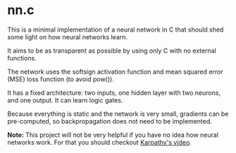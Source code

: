# nn.c

This is a minimal implementation of a neural network in C that should shed some light on how neural networks learn.

It aims to be as transparent as possible by using only C with no external functions.

The network uses the softsign activation function and mean squared error (MSE) loss function (to avoid pow()).

It has a fixed architecture: two inputs, one hidden layer with two neurons, and one output. It can learn logic gates.

Because everything is static and the network is very small, gradients can be pre-computed, so backpropagation does not need to be implemented.

**Note:** This project will not be very helpful if you have no idea how neural networks work. For that you should checkout [Karpathy's video](https://www.youtube.com/watch?v=VMj-3S1tku0&t=6918s).

